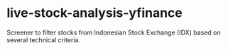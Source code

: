 # live-stock-analysis-yfinance
Screener to filter stocks from Indonesian Stock Exchange (IDX) based on several technical criteria.
